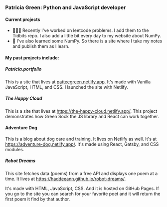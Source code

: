 ### Patricia Green: Python and JavaScript developer

#### Current projects

- 🧑🏼‍💻 Recently I've worked on leetcode problems. I add them to the Tidbits repo. I also add a little bit every day to my website about NumPy. 
- 🌱 I've also learned some NumPy. So there is a site where I take my notes and publish them as I learn.

#### My past projects include:

##### Patricia.portfolio
This is a site that lives at [patteegreen.netlify.app](https://patteegreen.netlify.app/). It's made with Vanilla JavaScript, HTML, and CSS. I launched the site with Netlify. 

##### The Happy Cloud
This is a site that lives at https://the-happy-cloud.netlify.app/. This project demonstrates how Green Sock the JS library and React can work together.

#### Adventure Dog
This is a blog about dog care and training. It lives on Netlify as well. It's at https://adventure-dog.netlify.app/. It's made using React, Gatsby, and CSS modules.

##### Robot Dreams
This site fetches data (poems) from a free API and displays one poem at a time. It lives at https://haddeeann.github.io/robot-dreams/.

It's made with HTML, JavaScript, CSS. And it is hosted on GitHub Pages. If you go to the site you can search for your favorite poet and it will return the first poem it find by that author.

<!--
**haddeeann/haddeeann** is a ✨ _special_ ✨ repository because its `README.md` (this file) appears on your GitHub profile.

Here are some ideas to get you started:
- 👯 I’m looking to collaborate on ...
- 🤔 I’m looking for help with ...
- 💬 Ask me about ...
- 📫 How to reach me: ...
- 😄 Pronouns: ...
- ⚡ Fun fact: ...

-->

